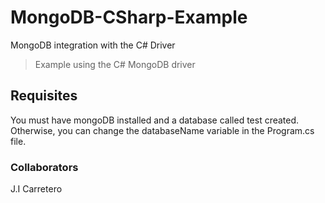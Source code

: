 # MongoDB-CSharp-Example
MongoDB integration with the C# Driver

>Example using the C# MongoDB driver

## Requisites

You must have mongoDB installed and a database called test created. Otherwise, you can change the databaseName variable in the Program.cs file.

### Collaborators
J.I Carretero
